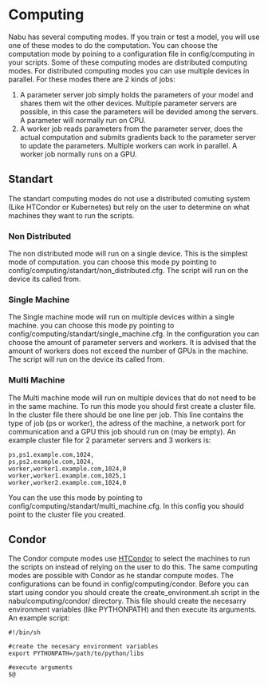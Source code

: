 # Computing

Nabu has several computing modes. If you train or test a model, you will use
one of these modes to do the computation. You can choose the computation mode
by poining to a configuration file in config/computing in your scripts.
Some of these computing modes are distributed computing modes. For distributed
computing modes you can use multiple devices in parallel. For these modes there
are 2 kinds of jobs:
1) A parameter server job simply holds the parameters of your model and shares
them wit the other devices. Multiple parameter servers are possible, in this
case the parameters will be devided among the servers. A parameter will normally
run on CPU.
2) A worker job reads parameters from the parameter server, does the actual
computation and submits gradients back to the parameter server to update the
parameters. Multiple workers can work in parallel. A worker job normally runs
on a GPU.

## Standart

The standart computing modes do not use a distributed comuting system (Like
HTCondor or Kubernetes) but rely on the user to determine on what machines they
want to run the scripts.

### Non Distributed

The non distributed mode will run on a single device. This is
the simplest mode of computation. you can choose this mode py pointing to
config/computing/standart/non_distributed.cfg. The script will run on the device
its called from.

### Single Machine

The Single machine mode will run on multiple devices within a single machine.
you can choose this mode py pointing to
config/computing/standart/single_machine.cfg. In the configuration you can
choose the amount of parameter servers and workers. It is advised that the
amount of workers does not exceed the number of GPUs in the machine.
The script will run on the device its called from.

### Multi Machine

The Multi machine mode will run on multiple devices that do not need to be in
the same machine. To run this mode you should first create a cluster file.
In the cluster file there should be one line per job. This line contains
the type of job (ps or worker), the adress of the machine, a network port for
communication and a GPU this job should run on (may be empty). An example
cluster file for 2 parameter servers and 3 workers is:

```
ps,ps1.example.com,1024,
ps,ps2.example.com,1024,
worker,worker1.example.com,1024,0
worker,worker1.example.com,1025,1
worker,worker2.example.com,1024,0
```

You can the use this mode by pointing to
config/computing/standart/multi_machine.cfg. In this config you should point to
the cluster file you created.

## Condor

The Condor compute modes use [HTCondor](https://research.cs.wisc.edu/htcondor/)
to select the machines to run the scripts on instead of relying on the user to do
this. The same computing modes are possible with Condor as he standar compute
modes. The configurations can be found in config/computing/condor. Before you
can start using condor you should create the create_environment.sh script in the
nabu/computing/condor/ directory. This file should create the necesarry
environment variables (like PYTHONPATH) and then execute its arguments. An
example script:

```
#!/bin/sh

#create the necesary environment variables
export PYTHONPATH=/path/to/python/libs

#execute arguments
$@
```
